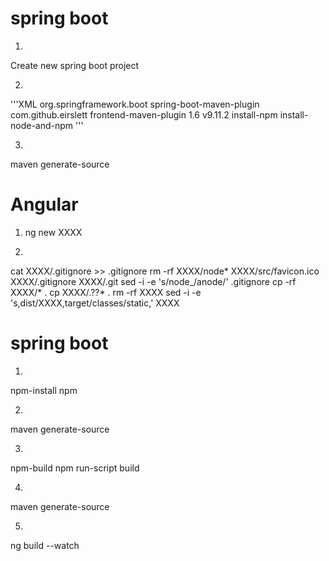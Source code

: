 # spring boot
  1. 
  Create new spring boot project
  
  2. 
  '''XML
   <build>
      <plugins>
          <plugin>
              <groupId>org.springframework.boot</groupId>
              <artifactId>spring-boot-maven-plugin</artifactId>
          </plugin>
          <plugin>
              <groupId>com.github.eirslett</groupId>
              <artifactId>frontend-maven-plugin</artifactId>
              <version>1.6</version>
              <configuration>
                  <nodeVersion>v9.11.2</nodeVersion>
              </configuration>
              <executions>
                  <execution>
                      <id>install-npm</id>
                      <goals>
                          <goal>install-node-and-npm</goal>
                      </goals>
                  </execution>
              </executions>
          </plugin>
      </plugins>
    </build>
    '''
    
  3. 
  maven generate-source

# Angular
  1. ng new XXXX
  
  2.  
  cat XXXX/.gitignore >> .gitignore
  rm -rf XXXX/node* XXXX/src/favicon.ico XXXX/.gitignore XXXX/.git
  sed -i -e 's/node_/anode/' .gitignore
  cp -rf XXXX/* .
  cp XXXX/.??* .
  rm -rf XXXX
  sed -i -e 's,dist/XXXX,target/classes/static,' XXXX
  
# spring boot
  1.
  <execution>
      <id>npm-install</id>
      <goals>
          <goal>npm</goal>
      </goals>
   </execution>

  2. 
  maven generate-source
  
  3. 
  <execution>
        <id>npm-build</id>
        <goals>
            <goal>npm</goal>
        </goals>
        <configuration>
            <arguments>run-script build</arguments>
        </configuration>
      </execution>
      
  4. 
  maven generate-source
  
  5. 
  ng build --watch

